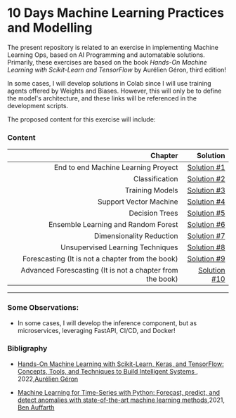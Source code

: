 # 10 Days Machine Learning Practices and Modelling

The present repository is related to an exercise in implementing Machine Learning Ops, based on AI Programming and automatable solutions. Primarily, these exercises are based on the book *Hands-On Machine Learning with Scikit-Learn and TensorFlow* by Aurélien Géron, third edition!

In some cases, I will develop solutions in Colab since I will use training agents offered by Weights and Biases. However, this will only be to define the model's architecture, and these links will be referenced in the development scripts.

The proposed content for this exercise will include:

### Content

|                                                       Chapter |         Solution |
|--------------------------------------------------------------:|-----------------:|
|                           End to end Machine Learning Proyect |  [Solution #1]() |
|                                                Classification |  [Solution #2]() |
|                                               Training Models |  [Solution #3]() |
|                                        Support Vector Machine |  [Solution #4]() |
|                                                Decision Trees |  [Solution #5]() |
|                           Ensemble Learning and Random Forest |  [Solution #6]() |
|                                      Dimensionality Reduction |  [Solution #7]() |
|                              Unsupervised Learning Techniques |  [Solution #8]() |
|              Forescasting (It is not a chapter from the book) |  [Solution #9]() |
|     Advanced Forescasting (It is not a chapter from the book) | [Solution #10]() |
---

### Some Observations:

- In some cases, I will develop the inference component, but as microservices, leveraging FastAPI, CI/CD, and Docker!

### Bibligraphy 

*  [Hands-On Machine Learning with Scikit-Learn, Keras, and TensorFlow: Concepts, Tools, and Techniques to Build Intelligent Systems ](https://www.amazon.com/-/es/Aur%C3%A9lien-G%C3%A9ron-ebook/dp/B0BHCFNY9Q?ref_=ast_author_mpb), 2022,[Aurélien Géron](https://www.linkedin.com/in/aurelien-geron/?originalSubdomain=nz)

*  [Machine Learning for Time-Series with Python: Forecast, predict, and detect anomalies with state-of-the-art machine learning methods](https://www.amazon.com/-/es/Ben-Auffarth-ebook/dp/B09GS44ZP4/ref=sr_1_2?__mk_es_US=%C3%85M%C3%85%C5%BD%C3%95%C3%91&crid=1SXUQYMNYBAFN&dib=eyJ2IjoiMSJ9.X2Hy6Fv2zYfq7jYCnjMbypJJIrQijKoE9akJNYQqVsM4wKcd4CbtwQyRrus6hgQjL6I6JS1VeTMKRillS2lP2iwyXOCGrJPCjGIFLxTl2UY8vatIBjYHX2iFsxdKAYq7RhUnWShOakDqxj1Qpp5QJCL1ZlNlSU6dz4piVzAVsK_hsF73hXnTe4J8UtwQ6m0wEJ12ujc7I26GeFE91ZJs9ZWevXybR_rWbYmFDyualhs.Fdl2RDF6VZIWjOU0hh2YROHzMso6ZbIbMacjm4GZGuA&dib_tag=se&keywords=machine+learning+with+time+series+in+python&qid=1737932094&s=digital-text&sprefix=machine+learning+with+time+series+in+pyuthon%2Cdigital-text%2C144&sr=1-2),2021,[
Ben Auffarth](https://www.linkedin.com/in/ben-auffarth/)